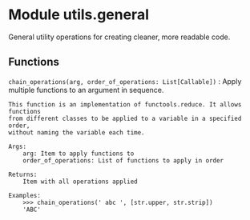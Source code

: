 Module utils.general
====================
General utility operations for creating cleaner, more readable code.

Functions
---------

`chain_operations(arg, order_of_operations: List[Callable])`
:   Apply multiple functions to an argument in sequence.
    
    This function is an implementation of functools.reduce. It allows functions
    from different classes to be applied to a variable in a specified order,
    without naming the variable each time.
    
    Args:
        arg: Item to apply functions to
        order_of_operations: List of functions to apply in order
        
    Returns:
        Item with all operations applied
        
    Examples:
        >>> chain_operations(' abc ', [str.upper, str.strip])
        'ABC'